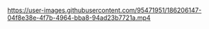 https://user-images.githubusercontent.com/95471951/186206147-04f8e38e-4f7b-4964-bba8-94ad23b7721a.mp4
